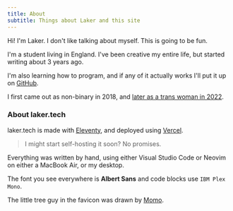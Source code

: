 ```yaml
---
title: About
subtitle: Things about Laker and this site
---
```


Hi! I'm Laker. I don't like talking about myself. This is going to be fun.

I'm a student living in England.
I've been creative my entire life, but started writing about 3 years ago.

I'm also learning how to program, and if any of it actually works I'll put it up on [GitHub](/git).

I first came out as non-binary in 2018, and [later as a trans woman in 2022](/out).

### About laker.tech

laker.tech is made with [Eleventy](https://11ty.dev), and deployed using [Vercel](https://vercel.com).

> I might start self-hosting it soon? No promises.

Everything was written by hand, using either Visual Studio Code or Neovim on either a MacBook Air, or my desktop.

The font you see everywhere is **Albert Sans** and code blocks use `IBM Plex Mono`. 

The little tree guy in the favicon was drawn by [Momo](https://heyheymomo.com).
